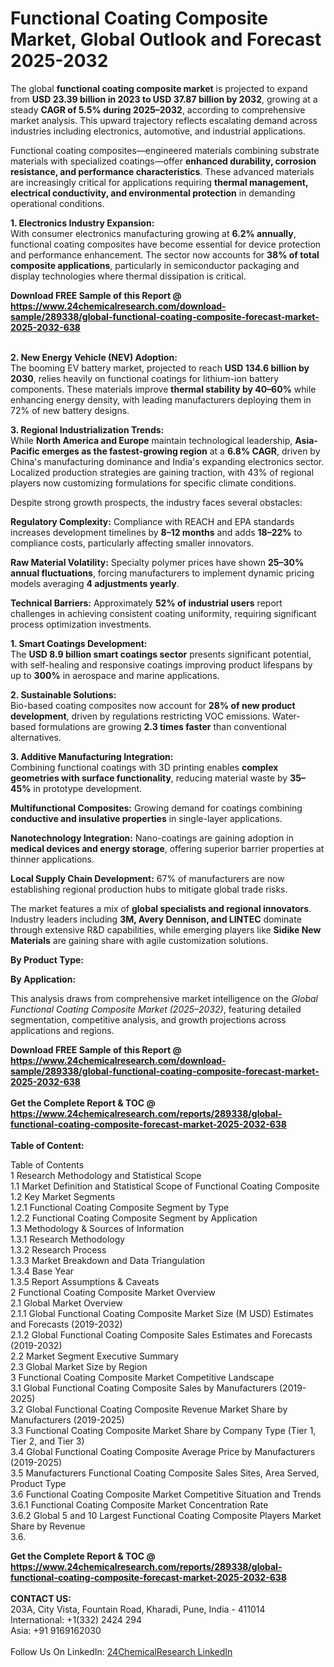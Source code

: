 <h1>Functional Coating Composite Market, Global Outlook and Forecast 2025-2032</h1><p>The global <strong>functional coating composite market</strong> is projected to expand from <strong>USD 23.39 billion in 2023 to USD 37.87 billion by 2032</strong>, growing at a steady <strong>CAGR of 5.5% during 2025–2032</strong>, according to comprehensive market analysis. This upward trajectory reflects escalating demand across industries including electronics, automotive, and industrial applications.</p><p>Functional coating composites—engineered materials combining substrate materials with specialized coatings—offer <strong>enhanced durability, corrosion resistance, and performance characteristics</strong>. These advanced materials are increasingly critical for applications requiring <strong>thermal management, electrical conductivity, and environmental protection</strong> in demanding operational conditions.</p><p><strong>1. Electronics Industry Expansion:</strong><br>
With consumer electronics manufacturing growing at <strong>6.2% annually</strong>, functional coating composites have become essential for device protection and performance enhancement. The sector now accounts for <strong>38% of total composite applications</strong>, particularly in semiconductor packaging and display technologies where thermal dissipation is critical.</p><div><b>Download FREE Sample of this Report @ 
            <a href="https://www.24chemicalresearch.com/download-sample/289338/global-functional-coating-composite-forecast-market-2025-2032-638">
            https://www.24chemicalresearch.com/download-sample/289338/global-functional-coating-composite-forecast-market-2025-2032-638</a></b></div><br><p><strong>2. New Energy Vehicle (NEV) Adoption:</strong><br>
The booming EV battery market, projected to reach <strong>USD 134.6 billion by 2030</strong>, relies heavily on functional coatings for lithium-ion battery components. These materials improve <strong>thermal stability by 40–60%</strong> while enhancing energy density, with leading manufacturers deploying them in 72% of new battery designs.</p><p><strong>3. Regional Industrialization Trends:</strong><br>
While <strong>North America and Europe</strong> maintain technological leadership, <strong>Asia-Pacific emerges as the fastest-growing region</strong> at a <strong>6.8% CAGR</strong>, driven by China's manufacturing dominance and India's expanding electronics sector. Localized production strategies are gaining traction, with 43% of regional players now customizing formulations for specific climate conditions.</p><p>Despite strong growth prospects, the industry faces several obstacles:</p><p><strong>Regulatory Complexity:</strong> Compliance with REACH and EPA standards increases development timelines by <strong>8–12 months</strong> and adds <strong>18–22%</strong> to compliance costs, particularly affecting smaller innovators.</p><p><strong>Raw Material Volatility:</strong> Specialty polymer prices have shown <strong>25–30% annual fluctuations</strong>, forcing manufacturers to implement dynamic pricing models averaging <strong>4 adjustments yearly</strong>.</p><p><strong>Technical Barriers:</strong> Approximately <strong>52% of industrial users</strong> report challenges in achieving consistent coating uniformity, requiring significant process optimization investments.</p><p><strong>1. Smart Coatings Development:</strong><br>
The <strong>USD 8.9 billion smart coatings sector</strong> presents significant potential, with self-healing and responsive coatings improving product lifespans by up to <strong>300%</strong> in aerospace and marine applications.</p><p><strong>2. Sustainable Solutions:</strong><br>
Bio-based coating composites now account for <strong>28% of new product development</strong>, driven by regulations restricting VOC emissions. Water-based formulations are growing <strong>2.3 times faster</strong> than conventional alternatives.</p><p><strong>3. Additive Manufacturing Integration:</strong><br>
Combining functional coatings with 3D printing enables <strong>complex geometries with surface functionality</strong>, reducing material waste by <strong>35–45%</strong> in prototype development.</p><p><strong>Multifunctional Composites:</strong> Growing demand for coatings combining <strong>conductive and insulative properties</strong> in single-layer applications.</p><p><strong>Nanotechnology Integration:</strong> Nano-coatings are gaining adoption in <strong>medical devices and energy storage</strong>, offering superior barrier properties at thinner applications.</p><p><strong>Local Supply Chain Development:</strong> 67% of manufacturers are now establishing regional production hubs to mitigate global trade risks.</p><p>The market features a mix of <strong>global specialists and regional innovators</strong>. Industry leaders including <strong>3M, Avery Dennison, and LINTEC</strong> dominate through extensive R&amp;D capabilities, while emerging players like <strong>Sidike New Materials</strong> are gaining share with agile customization solutions.</p><p><strong>By Product Type:</strong></p><p><strong>By Application:</strong></p><p>This analysis draws from comprehensive market intelligence on the <em>Global Functional Coating Composite Market (2025–2032)</em>, featuring detailed segmentation, competitive analysis, and growth projections across applications and regions.</p><div><b>Download FREE Sample of this Report @ 
            <a href="https://www.24chemicalresearch.com/download-sample/289338/global-functional-coating-composite-forecast-market-2025-2032-638">
            https://www.24chemicalresearch.com/download-sample/289338/global-functional-coating-composite-forecast-market-2025-2032-638</a></b></div><br><div><b>Get the Complete Report & TOC @ 
            <a href="https://www.24chemicalresearch.com/reports/289338/global-functional-coating-composite-forecast-market-2025-2032-638">
            https://www.24chemicalresearch.com/reports/289338/global-functional-coating-composite-forecast-market-2025-2032-638</a></b></div><br>
            <b>Table of Content:</b><p>Table of Contents<br />
1 Research Methodology and Statistical Scope<br />
1.1 Market Definition and Statistical Scope of Functional Coating Composite<br />
1.2 Key Market Segments<br />
1.2.1 Functional Coating Composite Segment by Type<br />
1.2.2 Functional Coating Composite Segment by Application<br />
1.3 Methodology & Sources of Information<br />
1.3.1 Research Methodology<br />
1.3.2 Research Process<br />
1.3.3 Market Breakdown and Data Triangulation<br />
1.3.4 Base Year<br />
1.3.5 Report Assumptions & Caveats<br />
2 Functional Coating Composite Market Overview<br />
2.1 Global Market Overview<br />
2.1.1 Global Functional Coating Composite Market Size (M USD) Estimates and Forecasts (2019-2032)<br />
2.1.2 Global Functional Coating Composite Sales Estimates and Forecasts (2019-2032)<br />
2.2 Market Segment Executive Summary<br />
2.3 Global Market Size by Region<br />
3 Functional Coating Composite Market Competitive Landscape<br />
3.1 Global Functional Coating Composite Sales by Manufacturers (2019-2025)<br />
3.2 Global Functional Coating Composite Revenue Market Share by Manufacturers (2019-2025)<br />
3.3 Functional Coating Composite Market Share by Company Type (Tier 1, Tier 2, and Tier 3)<br />
3.4 Global Functional Coating Composite Average Price by Manufacturers (2019-2025)<br />
3.5 Manufacturers Functional Coating Composite Sales Sites, Area Served, Product Type<br />
3.6 Functional Coating Composite Market Competitive Situation and Trends<br />
3.6.1 Functional Coating Composite Market Concentration Rate<br />
3.6.2 Global 5 and 10 Largest Functional Coating Composite Players Market Share by Revenue<br />
3.6.</p><div><b>Get the Complete Report & TOC @ 
            <a href="https://www.24chemicalresearch.com/reports/289338/global-functional-coating-composite-forecast-market-2025-2032-638">
            https://www.24chemicalresearch.com/reports/289338/global-functional-coating-composite-forecast-market-2025-2032-638</a></b></div><br><b>CONTACT US:</b><br>
            203A, City Vista, Fountain Road, Kharadi, Pune, India - 411014<br>
            International: +1(332) 2424 294<br>
            Asia: +91 9169162030 <br><br>
            Follow Us On LinkedIn: <a href="https://www.linkedin.com/company/24chemicalresearch/">24ChemicalResearch LinkedIn</a>